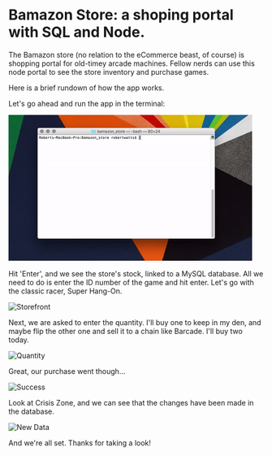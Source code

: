 # Bamazon Store: a shoping portal with SQL and Node. 


The Bamazon store (no relation to the eCommerce beast, of course) is shopping portal for old-timey arcade machines. Fellow nerds can use this node portal to see the store inventory and purchase games.

Here is a brief rundown of how the app works. 

Let's go ahead and run the app in the terminal:

<img src="Images/startingup.gif">

Hit 'Enter', and we see the store's stock, linked to a MySQL database. All we need to do is enter the ID number of the game and hit enter. Let's go with the classic racer, Super Hang-On. 

![Storefront](http://imgur.com/73Ynb7I)

Next, we are asked to enter the quantity. I'll buy one to keep in my den, and maybe flip the other one and sell it to a chain like Barcade. I'll buy two today. 

![Quantity](http://imgur.com/2R01I5o)

Great, our purchase went though...

![Success](http://imgur.com/zksWP7f)

Look at Crisis Zone, and we can see that the changes have been made in the database. 

![New Data](http://imgur.com/sVlmyWn)

And we're all set. Thanks for taking a look!


